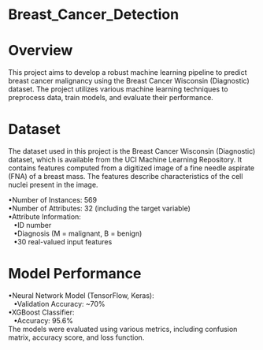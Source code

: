 # Breast_Cancer_Detection

# Overview
This project aims to develop a robust machine learning pipeline to predict breast cancer malignancy using the Breast Cancer Wisconsin (Diagnostic) dataset. The project utilizes various machine learning techniques to preprocess data, train models, and evaluate their performance.

# Dataset
The dataset used in this project is the Breast Cancer Wisconsin (Diagnostic) dataset, which is available from the UCI Machine Learning Repository. It contains features computed from a digitized image of a fine needle aspirate (FNA) of a breast mass. The features describe characteristics of the cell nuclei present in the image.

•Number of Instances: 569<br />
•Number of Attributes: 32 (including the target variable)<br />
•Attribute Information:<br />
&ensp;  •ID number<br />
&ensp;  •Diagnosis (M = malignant, B = benign)<br />
&ensp;  •30 real-valued input features<br />

# Model Performance
•Neural Network Model (TensorFlow, Keras):<br />
&ensp;  •Validation Accuracy: ~70%<br />
•XGBoost Classifier:<br />
&ensp;  •Accuracy: 95.6%<br />
The models were evaluated using various metrics, including confusion matrix, accuracy score, and loss function.
